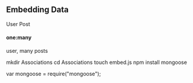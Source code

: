 ## Embedding Data
User
Post

#### one:many
user, many posts


mkdir Associations
cd Associations
touch embed.js
npm install mongoose

var mongoose = require("mongoose");
